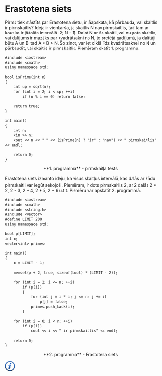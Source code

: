 # Erastotena siets

Pirms tiek stāstīts par Erastotena sietu, ir jāapskata, kā pārbauda, vai skaitlis ir pirmskaitlis? Ideja ir vienkārša, ja skaitlis N nav pirmskaitlis, tad tam ar kaut ko ir jādalās intervālā [2; N - 1]. Dalot N ar šo skaitli, vai nu pats skaitlis, vai dalījums ir mazāks par kvadrātsakni no N, jo pretējā gadījumā, ja dalītāji būtu A un B, tad A * B > N. Šo zinot, var iet ciklā līdz kvadrātsaknei no N un pārbaudīt, vai skaitlis ir pirmskaitlis. Piemēram skatīt 1. programmu.

```
#include <iostream>
#include <cmath>
using namespace std;

bool isPrime(int n)
{
    int up = sqrt(n);
    for (int i = 2; i < up; ++i)
        if (n % i == 0) return false;

    return true;
}

int main()
{
    int n;
    cin >> n;
    cout << n << " " << (isPrime(n) ? "ir" : "nav") << " pirmskaitlis" << endl;

    return 0;
}
```

<center>
**1. programma** - pirmskaitļa tests.
</center>

Erastotena siets izmanto ideju, ka visus skaitļus intervālā, kas dalās ar kādu pirmskaitli var iegūt sekojoši. Piemēram, ir dots pirmskaitlis 2, ar 2 dalās 2 * 2, 2 * 3, 2 * 4, 2 * 5, 2 * 6 u.t.t. Piemēru var apskatīt 2. programmā.

```
#include <iostream>
#include <cmath>
#include <string.h>
#include <vector>
#define LIMIT 200
using namespace std;

bool p[LIMIT];
int n;
vector<int> primes;

int main()
{
    n = LIMIT - 1;

    memset(p + 2, true, sizeof(bool) * (LIMIT - 2));

    for (int i = 2; i <= n; ++i)
        if (p[i])
        {
            for (int j = i * i; j <= n; j += i)
                p[j] = false;
            primes.push_back(i);
        }

    for (int i = 0; i < n; ++i)
        if (p[i])
            cout << i << " ir pirmskaitlis" << endl;

    return 0;
}
```

<center>
**2. programma** - Erastotena siets.
</center>

<a href="http://en.wikipedia.org/wiki/Sieve_of_Eratosthenes" target="_blank">![Vairāk informācija](/media/theory/information.png)</a>